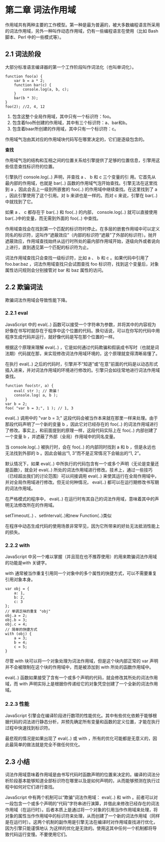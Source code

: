 # 第二章 词法作用域 #

作用域共有两种主要的工作模型。第一种是最为普遍的，被大多数编程语言所采用的词法作用域，另外一种叫作动态作用域，仍有一些编程语言在使用（比如 Bash 脚本、Perl 中的一些模式等）。

## 2.1 词法阶段 ##

大部分标准语言编译器的第一个工作阶段叫作词法化（也叫单词化）。

	function foo(a) {
		var b = a * 2;
		function bar(c) {
			console.log(a, b, c);
		}
		bar(b * 3);
	}
	foo(2); //2, 4, 12
1. 包含这整个全局作用域，其中只有一个标识符：foo。
2. 包含着foo所创建的作用域，其中有三个标识符：a、bar和b。
3. 包含着baar所创建的作用域，其中只有一个标识符：c。

作用域气泡由其对应的作用域块代码写在哪里决定的，它们是逐级包含的。

**查找**

作用域气泡的结构和互相之间的位置关系给引擎提供了足够的位置信息，引擎用这些信息查找标识符的位置。

引擎执行 console.log(..) 声明，并查找 a 、 b 和 c 三个变量的引
用。它首先从最内部的作用域，也就是 bar(..) 函数的作用域气泡开始查找。引擎无法在这里找到 a ，因此会去上一级到所嵌套的 foo(..) 的作用域中继续查找。在这里找到了 a ，因此引擎使用了这个引用。对 b 来讲也是一样的。而对 c 来说，引擎在 bar(..) 中就找到了它。

如果 a 、 c 都存在于 bar(..) 和 foo(..) 的内部， console.log(..) 就可以直接使用 bar(..)中的变量，而无需到外面的 foo(..) 中查找。

作用域查找会在找到第一个匹配的标识符时停止。在多层的嵌套作用域中可以定义同名的标识符，这叫作“遮蔽效应”（内部的标识符“遮蔽”了外部的标识符）。抛开遮蔽效应，作用域查找始终从运行时所处的最内部作用域开始，逐级向外或者说向上进行，直到遇见第一个匹配的标识符为止。

词法作用域查找只会查找一级标识符，比如 a 、 b 和 c 。如果代码中引用了 foo.bar.baz ，词法作用域查找只会试图查找 foo 标识符，找到这个变量后，对象属性访问规则会分别接管对 bar 和 baz 属性的访问。

## 2.2 欺骗词法 ##

欺骗词法作用域会导致性能下降。

### 2.2.1 eval ###

JavaScript 中的 eval(..) 函数可以接受一个字符串为参数，并将其中的内容视为好像在书写时就存在于程序中这个位置的代码。换句话说，可以在你写的代码中用程序生成代码并运行，就好像代码是写在那个位置的一样。

根据这个原理来理解 eval(..) ，它是如何通过代码欺骗和假装成书写时（也就是词法期）代码就在那，来实现修改词法作用域环境的，这个原理就变得清晰易懂了。

在执行 eval(..) 之后的代码时，引擎并不“知道”或“在意”前面的代码是以动态形式插入进来，并对词法作用域的环境进行修改的。引擎只会如往常地进行词法作用域查找。

	function foo(str, a) {
		eval( str ); // 欺骗！
		console.log( a, b );
	}
	var b = 2;
	foo( "var b = 3;", 1 ); // 1, 3

eval(..) 调用中的 "var b = 3;" 这段代码会被当作本来就在那里一样来处理。由于那段代码声明了一个新的变量 b ，因此它对已经存在的 foo(..) 的词法作用域进行了修改。事实上，和前面提到的原理一样，这段代码实际上在 foo(..) 内部创建了一个变量 b ，并遮蔽了外部（全局）作用域中的同名变量。

当 console.log(..) 被执行时，会在 foo(..) 的内部同时找到 a 和 b ，但是永远也无法找到外部的 b 。因此会输出“1, 3”而不是正常情况下会输出的“1, 2”。

默认情况下，如果 eval(..) 中所执行的代码包含有一个或多个声明（无论是变量还是函数），就会对 eval(..) 所处的词法作用域进行修改。技术上，通过一些技巧（已经超出我们的讨论范围）可以间接调用 eval(..) 来使其运行在全局作用域中，并对全局作用域进行修改。但无论何种情况， eval(..) 都可以在运行期修改书写期的词法作用域。

在严格模式的程序中， eval(..) 在运行时有其自己的词法作用域，意味着其中的声明无法修改所在的作用域。

setTimeout(..) 、setInterval(..)和new Function(..)类似 

在程序中动态生成代码的使用场景非常罕见，因为它所带来的好处无法抵消性能上的损失。

### 2.2.2 with ###

JavaScript 中另一个难以掌握（并且现在也不推荐使用）的用来欺骗词法作用域的功能是with 关键字。

with 通常被当作重复引用同一个对象中的多个属性的快捷方式，可以不需要重复引用对象本身。

	var obj = {
		a: 1,
		b: 2,
		c: 3
	};
	// 单调乏味的重复 "obj"
	obj.a = 2;
	obj.b = 3;
	obj.c = 4;
	// 简单的快捷方式
	with (obj) {
		a = 3;
		b = 4;
		c = 5;
	}

尽管 with 块可以将一个对象处理为词法作用域，但是这个块内部正常的 var 声明并不会被限制在这个块的作用域中，而是被添加到 with 所处的函数作用域中。

eval(..) 函数如果接受了含有一个或多个声明的代码，就会修改其所处的词法作用域，而 with 声明实际上是根据你传递给它的对象凭空创建了一个全新的词法作用域。

### 2.2.3 性能 ###

JavaScript 引擎会在编译阶段进行数项的性能优化。其中有些优化依赖于能够根据代码的词法进行静态分析，并预先确定所有变量和函数的定义位置，才能在执行过程中快速找到标识符。

最悲观的情况是如果出现了 eval(..) 或 with ，所有的优化可能都是无意义的，因此最简单的做法就是完全不做任何优化。

## 2.3 小结 ##

词法作用域意味着作用域是由书写代码时函数声明的位置来决定的。编译的词法分析阶段基本能够知道全部标识符在哪里以及是如何声明的，从而能够预测在执行过程中如何对它们进行查找。

JavaScript 中有两个机制可以“欺骗”词法作用域： eval(..) 和 with 。前者可以对一段包含一个或多个声明的“代码”字符串进行演算，并借此来修改已经存在的词法作用域（在运行时）。后者本质上是通过将一个对象的引用当作作用域来处理，将对象的属性当作作用域中的标识符来处理，从而创建了一个新的词法作用域（同样是在运行时）。这两个机制的副作用是引擎无法在编译时对作用域查找进行优化，因为引擎只能谨慎地认
为这样的优化是无效的。使用这其中任何一个机制都将导致代码运行变慢。不要使用它们。